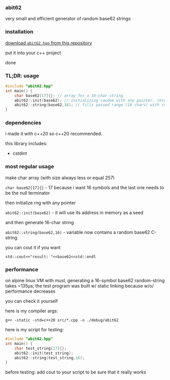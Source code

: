 ### abit62

very small and efficient generator of random base62 strings

### installation

[download `abit62.hpp` from this repository](/src/abit62.hpp)

put it into your c++ project

done

### TL;DR: usage

```cpp
#include "abit62.hpp"
int main() {
    char base62[17]{}; // array for a 16-char string
    abit62::init(base62); // initializing random with any pointer. returns bool as success/fail
    abit62::string(base62,16); // fills passed range (16 chars) with random base62. returns bool as success/fail
}
```

### dependencies

i made it with c++20 so c++20 recommended.

this library includes:
+ cstdint

### most regular usage

make char array (with size always less or equal 257)

`char base62[17]{}` - 17 because i want 16 symbols and the last one needs to be the null terminator

then initialize rng with any pointer

`abit62::init(base62)` - it will use its address in memory as a seed

and then generate 16-char string

`abit62::string(base62,16)` - variable now contains a random base62 C-string

you can cout it if you want

`std::cout<<"result: "<<base62<<std::endl`

### performance

on alpine linux VM with musl, generating a 16-symbol base62 random-string takes ~135µs; the test program was built w/ static linking because w/o/ performance decreases

you can check it yourself

here is my compiler args:

`g++ -static -std=c++20 src/*.cpp -o ./debug/abit62`

here is my script for testing:

```cpp
#include "abit62.hpp"
int main() {
    char test_string[17]{};
    abit62::init(test_string);
    abit62::string(test_string,16);
}
```

before testing: add cout to your script to be sure that it really works
